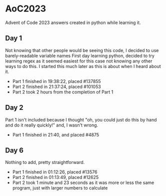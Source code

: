 # AoC2023
Advent of Code 2023 answers created in python while learning it.

## Day 1
Not knowing that other people would be seeing this code, I decided to use barely-readable variable names
First day learning python, decided to try learning regex as it seemed easiest for this case not knowing any other ways to do this.
I started this much later as this is about when I heard about it.
- Part 1 finished in 19:38:22, placed #137855
- Part 2 finished in 21:37:24, placed #101053
- Part 2 took 2 hours from the completion of Part 1

## Day 2
Part 1 isn't included because I thought "oh, you could just do this by hand and do it really quickly!" and, I wasn't wrong.
- Part 1 finished in 21:40, and placed #4875

## Day 6
Nothing to add, pretty straightforward.
- Part 1 finished in 01:12:26, placed #13576
- Part 2 finished in 01:13:49, placed #12625
- Part 2 took 1 minute and 23 seconds as it was more or less the same program, just with larger numbers to calculate
